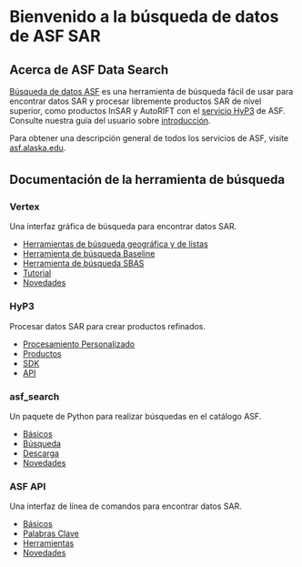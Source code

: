 
# Bienvenido a la búsqueda de datos de ASF SAR

## Acerca de ASF Data Search

[Búsqueda de datos ASF](https://search.asf.alaska.edu/) es una herramienta de búsqueda fácil de usar para encontrar datos SAR y procesar libremente productos SAR de nivel superior, como productos InSAR y AutoRIFT con el [servicio HyP3](https://hyp3-docs.asf.alaska.edu) de ASF. Consulte nuestra guía del usuario sobre [introducción](vertex/manual.md).

Para obtener una descripción general de todos los servicios de ASF, visite [asf.alaska.edu](https://asf.alaska.edu).

<div class="documentation-block">
<h2 class="text-center documentation-header" style="margin-top: 35px; margin-bottom: 25px;" >Documentación de la herramienta de búsqueda</h2>

<div class="row">
  <div class="row-container">
    <div class="card">
      <div class="card-body">
        <h3 class="card-title text-center">Vertex</h3>
        <p class="card-description">Una interfaz gráfica de búsqueda para encontrar datos SAR.</p>
        <ul class="doc-links">
          <li><a href="vertex/manual/">Herramientas de búsqueda geográfica y de listas</a></li>
          <li><a href="vertex/baseline/">Herramienta de búsqueda Baseline</a></li>
          <li><a href="vertex/sbas/">Herramienta de búsqueda SBAS</a></li>
          <li><a href="https://www.youtube.com/playlist?list=PLXluIEvp5ZzIWd0yNy-ANfdwWjCD1hInA">Tutorial</a></li>
          <li><a href="vertex/changelog/">Novedades</a></li>
        </ul>
      </div>
    </div>
  </div>
  <div class="row-container">
    <div class="card">
      <div class="card-body">
        <h3 class="card-title text-center">HyP3</h3>
        <p class="card-description">Procesar datos SAR para crear productos refinados.</p>
        <ul class="doc-links">
          <li><a href="https://hyp3-docs.asf.alaska.edu">Procesamiento Personalizado</a></li>
          <li><a href="https://hyp3-docs.asf.alaska.edu/products/">Productos</a></li>
          <li><a href="https://hyp3-docs.asf.alaska.edu/using/sdk/">SDK</a></li>
          <li><a href="https://hyp3-docs.asf.alaska.edu/using/api/">API</a></li>
        </ul>
      </div>
    </div>
  </div>
</div>

<div class="row">
  <div class="row-container">
    <div class="card">
      <div class="card-body">
        <h3 class="card-title text-center">asf_search</h3>
        <p class="card-description">Un paquete de Python para realizar búsquedas en el catálogo ASF.</p>
        <ul class="doc-links">
          <li><a href="asf_search/basics/">Básicos</a></li>
          <li><a href="asf_search/searching/">Búsqueda</a></li>
          <li><a href="asf_search/downloading/">Descarga</a></li>
          <li><a href="https://github.com/asfadmin/Discovery-asf_search/blob/master/CHANGELOG.md/">Novedades</a></li>
        </ul>
      </div>
    </div>
  </div>
  <div class="row-container">
    <div class="card">
      <div class="card-body">
        <h3 class="card-title text-center">ASF API</h3>
        <p class="card-description">Una interfaz de línea de comandos para encontrar datos SAR.</p>
        <ul class='doc-links'>
          <li><a href="api/basics/">Básicos</a></li>
          <li><a href="api/keywords/">Palabras Clave</a></li>
          <li><a href="api/tools/">Herramientas</a> </li>
          <li><a href="api/changelog/">Novedades</a></li>
        </ul>
      </div>
    </div>
  </div>
</div>
</div>